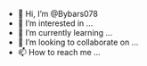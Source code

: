 - 👋 Hi, I’m @Bybars078
- 👀 I’m interested in ...
- 🌱 I’m currently learning ...
- 💞️ I’m looking to collaborate on ...
- 📫 How to reach me ...

<!---
Bybars078/Bybars078 is a ✨ special ✨ repository because its `README.md` (this file) appears on your GitHub profile.
You can click the Preview link to take a look at your changes.
--->
